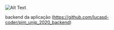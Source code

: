 ![Alt Text](https://github.com/lucasd-coder/pim_2020_unip_frontend/blob/master/pim_2020/gifExchage.gif?raw=true)


backend da aplicação (https://github.com/lucasd-coder/pim_unip_2020_backend)
